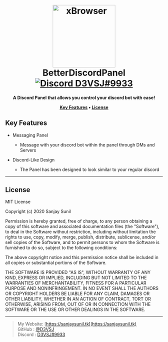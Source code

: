 
<h1 align="center">
  <br>
  <a href="https://github.com/D3VSJ/D3VDocs"><img src="https://image.flaticon.com/icons/png/512/906/906361.png" alt="xBrowser" width="200"></a>
  <br>
	BetterDiscordPanel
    <br>
  <a href="https://discordapp.com/users/705710081211236354/">   
<img src="https://img.shields.io/badge/Personal-D3VSJ%237037-%2300BFFF.svg?logo=discord" alt="Discord D3VSJ#9933">
</a>
  <br>
</h1>

<h4 align="center">A Discord Panel that allows you control your discord bot with ease!

<p align="center">
</p>

<p align="center">
  <a href="#key-features">Key Features</a> •
  <!-- <a href="#download">Download</a> •
  <a href="#installation">Installation</a> • -->
  <!-- <a href="#credits">Credits</a> • -->
  <a href="#license">License</a>
</p>

## Key Features

* Messaging Panel
	- Message with your discord bot within the panel through DMs and Servers
    
* Discord-Like Design
	- The Panel has been designed to look similar to your regular discord

<!-- 

## Download

Soon, we will place a release link here for people wanting to download BetterDiscordPanel. 

 <a href="#installation">Follow the Installation steps to use BetterDiscordPanel.</a> 
 
## Installation

Run the following in the Same Directory as BetterDiscordPanel through CMD:

```
npm install
npm start
```

-->
---
## License

MIT License

Copyright (c) 2020 Sanjay Sunil

Permission is hereby granted, free of charge, to any person obtaining a copy
of this software and associated documentation files (the "Software"), to deal
in the Software without restriction, including without limitation the rights
to use, copy, modify, merge, publish, distribute, sublicense, and/or sell
copies of the Software, and to permit persons to whom the Software is
furnished to do so, subject to the following conditions:

The above copyright notice and this permission notice shall be included in all
copies or substantial portions of the Software.

THE SOFTWARE IS PROVIDED "AS IS", WITHOUT WARRANTY OF ANY KIND, EXPRESS OR
IMPLIED, INCLUDING BUT NOT LIMITED TO THE WARRANTIES OF MERCHANTABILITY,
FITNESS FOR A PARTICULAR PURPOSE AND NONINFRINGEMENT. IN NO EVENT SHALL THE
AUTHORS OR COPYRIGHT HOLDERS BE LIABLE FOR ANY CLAIM, DAMAGES OR OTHER
LIABILITY, WHETHER IN AN ACTION OF CONTRACT, TORT OR OTHERWISE, ARISING FROM,
OUT OF OR IN CONNECTION WITH THE SOFTWARE OR THE USE OR OTHER DEALINGS IN THE
SOFTWARE.


---
> My Website: [https://sanjaysunil.tk](https://sanjaysunil.tk) <br>
> GitHub : [@D3VSJ](https://github.com/D3VSJ) <br>
> Discord : [D3VSJ#9933](https://discordapp.com/users/705710081211236354) 





